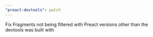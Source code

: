 ```yaml
---
"preact-devtools": patch
---
```


Fix Fragments not being filtered with Preact versions other than the devtools was built with
